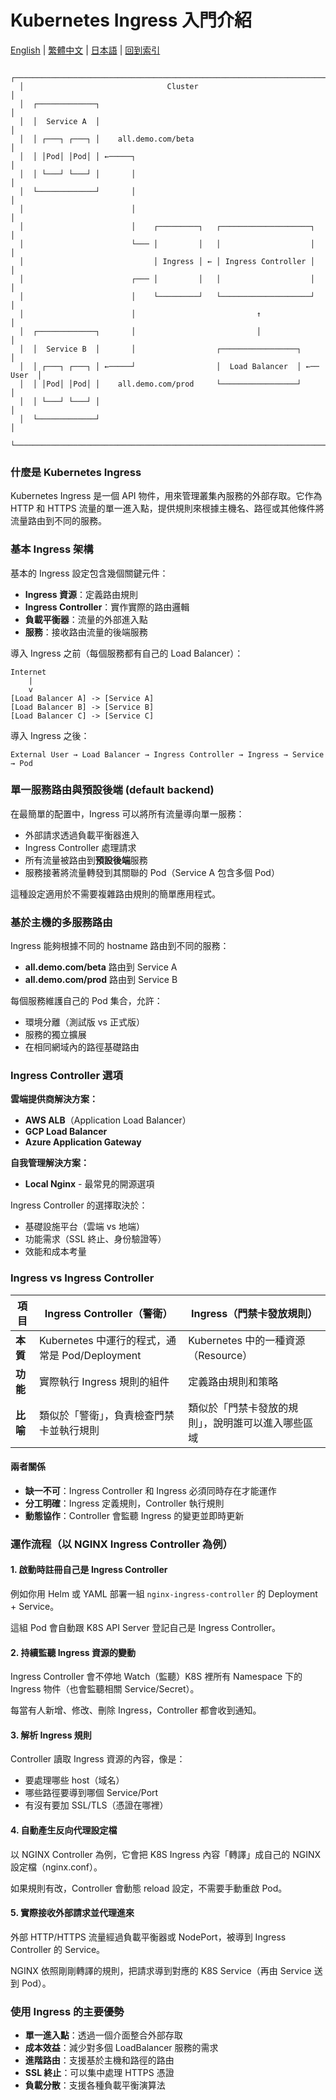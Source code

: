 # Kubernetes Ingress 入門介紹

[English](../en/26_k8s_ingress_intro.md) | [繁體中文](../zh-tw/26_k8s_ingress_intro.md) | [日本語](../ja/26_k8s_ingress_intro.md) | [回到索引](../README.md)

```
  ┌─────────────────────────────────────────────────────────────────────────┐
  │                                Cluster                                  │
  │  ┌─────────────┐                                                        │
  │  │  Service A  │                                                        │
  │  │ ┌───┐ ┌───┐ │    all.demo.com/beta                                   │
  │  │ │Pod│ │Pod│ │ ←─────┐                                                │
  │  │ └───┘ └───┘ │       │                                                │
  │  └─────────────┘       │                                                │
  │                        │                                                │
  │                        │    ┌─────────┐   ┌────────────────────┐        │
  │                        └─── │         │   │                    │        │
  │                             │ Ingress │ ← │ Ingress Controller │        │
  │                        ┌─── │         │   │                    │        │
  │                        │    └─────────┘   └────────────────────┘        │
  │                        │                           ↑                    │
  │  ┌─────────────┐       │                           │                    │
  │  │  Service B  │       │                  ┌─────────────────┐           │
  │  │ ┌───┐ ┌───┐ │ ←─────┘                  │  Load Balancer  │ ←── User  │
  │  │ │Pod│ │Pod│ │    all.demo.com/prod     └─────────────────┘           │
  │  │ └───┘ └───┘ │                                                        │
  │  └─────────────┘                                                        │
  └─────────────────────────────────────────────────────────────────────────┘
```

### 什麼是 Kubernetes Ingress

Kubernetes Ingress 是一個 API 物件，用來管理叢集內服務的外部存取。它作為 HTTP 和 HTTPS 流量的單一進入點，提供規則來根據主機名、路徑或其他條件將流量路由到不同的服務。

### 基本 Ingress 架構

基本的 Ingress 設定包含幾個關鍵元件：

- **Ingress 資源**：定義路由規則
- **Ingress Controller**：實作實際的路由邏輯
- **負載平衡器**：流量的外部進入點
- **服務**：接收路由流量的後端服務

導入 Ingress 之前（每個服務都有自己的 Load Balancer）：
```
Internet
    |
    v
[Load Balancer A] -> [Service A]
[Load Balancer B] -> [Service B]
[Load Balancer C] -> [Service C]
```

導入 Ingress 之後：
```
External User → Load Balancer → Ingress Controller → Ingress → Service → Pod
```

### 單一服務路由與預設後端 (default backend)

在最簡單的配置中，Ingress 可以將所有流量導向單一服務：

- 外部請求透過負載平衡器進入
- Ingress Controller 處理請求
- 所有流量被路由到**預設後端**服務
- 服務接著將流量轉發到其關聯的 Pod（Service A 包含多個 Pod）

這種設定適用於不需要複雜路由規則的簡單應用程式。

### 基於主機的多服務路由

Ingress 能夠根據不同的 hostname 路由到不同的服務：

- **all.demo.com/beta** 路由到 Service A
- **all.demo.com/prod** 路由到 Service B

每個服務維護自己的 Pod 集合，允許：
- 環境分離（測試版 vs 正式版）
- 服務的獨立擴展
- 在相同網域內的路徑基礎路由

### Ingress Controller 選項

**雲端提供商解決方案：**
- **AWS ALB**（Application Load Balancer）
- **GCP Load Balancer** 
- **Azure Application Gateway**

**自我管理解決方案：**
- **Local Nginx** - 最常見的開源選項

Ingress Controller 的選擇取決於：
- 基礎設施平台（雲端 vs 地端）
- 功能需求（SSL 終止、身份驗證等）
- 效能和成本考量

### Ingress vs Ingress Controller

| 項目 | Ingress Controller（警衛） | Ingress（門禁卡發放規則） | 
|------|---------------------------|---------------------------|
| **本質** | Kubernetes 中運行的程式，通常是 Pod/Deployment | Kubernetes 中的一種資源（Resource） | 
| **功能** | 實際執行 Ingress 規則的組件 | 定義路由規則和策略 |
| **比喻** | 類似於「警衛」，負責檢查門禁卡並執行規則 | 類似於「門禁卡發放的規則」，說明誰可以進入哪些區域 |

#### 兩者關係
- **缺一不可**：Ingress Controller 和 Ingress 必須同時存在才能運作
- **分工明確**：Ingress 定義規則，Controller 執行規則
- **動態協作**：Controller 會監聽 Ingress 的變更並即時更新 

### 運作流程（以 NGINX Ingress Controller 為例）

#### 1. 啟動時註冊自己是 Ingress Controller
例如你用 Helm 或 YAML 部署一組 `nginx-ingress-controller` 的 Deployment + Service。

這組 Pod 會自動跟 K8S API Server 登記自己是 Ingress Controller。

#### 2. 持續監聽 Ingress 資源的變動
Ingress Controller 會不停地 Watch（監聽）K8S 裡所有 Namespace 下的 Ingress 物件（也會監聽相關 Service/Secret）。

每當有人新增、修改、刪除 Ingress，Controller 都會收到通知。

#### 3. 解析 Ingress 規則
Controller 讀取 Ingress 資源的內容，像是：
- 要處理哪些 host（域名）
- 哪些路徑要導到哪個 Service/Port
- 有沒有要加 SSL/TLS（憑證在哪裡）

#### 4. 自動產生反向代理設定檔
以 NGINX Controller 為例，它會把 K8S Ingress 內容「轉譯」成自己的 NGINX 設定檔（nginx.conf）。

如果規則有改，Controller 會動態 reload 設定，不需要手動重啟 Pod。

#### 5. 實際接收外部請求並代理進來
外部 HTTP/HTTPS 流量經過負載平衡器或 NodePort，被導到 Ingress Controller 的 Service。

NGINX 依照剛剛轉譯的規則，把請求導到對應的 K8S Service（再由 Service 送到 Pod）。


### 使用 Ingress 的主要優勢

- **單一進入點**：透過一個介面整合外部存取
- **成本效益**：減少對多個 LoadBalancer 服務的需求
- **進階路由**：支援基於主機和路徑的路由
- **SSL 終止**：可以集中處理 HTTPS 憑證
- **負載分散**：支援各種負載平衡演算法
